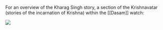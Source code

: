 For an overview of the Kharag Singh story, a section of the Krishnavatar (stories of the incarnation of Krishna) within the [[Dasam]] watch:

![](https://www.youtube.com/watch?v=t5eB_srS40c)

